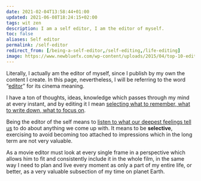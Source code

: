 ```yaml
---
date: 2021-02-04T13:58:44+01:00
updated: 2021-06-08T18:24:15+02:00
tags: wit zen
description: I am a self editor, I am the editor of myself.
toc: false
aliases: Self editor
permalink: /self-editor
redirect_from: [/being-a-self-editor,/self-editing,/life-editing]
image: https://www.newbluefx.com/wp-content/uploads/2015/04/top-10-edited-sequences.jpg
---
```

<div class='blue box'>Literally, I actually am the editor of myself, since I publish by my own the content I create. In this page, nevertheless, I will be referring to the word “<a href='https://www.merriam-webster.com/dictionary/editor' target='_blank' title='“editor” in the Merriam-Webster dictionary'>editor</a>” for its cinema meaning.</div>

I have a ton of thoughts, ideas, knowledge which passes through my mind at every instant, and by editing it I mean <u>selecting what to remember, what to write down, what to focus on</u>.

Being the editor of the self means to <u class='tick'>listen to what our deepest feelings tell us</u> to do about anything we come up with. It means to be **selective**, exercising to avoid becoming too attached to impressions which in the long term are not very valuable.

As a movie editor must look at every single frame in a perspective which allows him to fit and consistently include it in the whole film, in the same way I need to plan and live every moment as only a part of my entire life, or better, as a very valuable subsection of my time on planet Earth.
